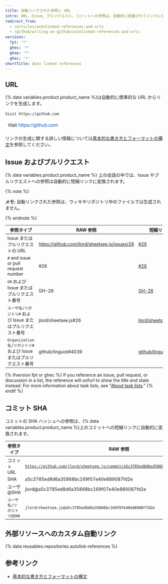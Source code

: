 ```yaml
---
title: 自動リンクされた参照と URL
intro: URL、Issue、プルリクエスト、コミットへの参照は、自動的に短縮されてリンクに変換されます。
redirect_from:
  - /articles/autolinked-references-and-urls
  - /github/writing-on-github/autolinked-references-and-urls
versions:
  fpt: '*'
  ghes: '*'
  ghae: '*'
  ghec: '*'
shortTitle: Auto linked references
---
```


## URL

{% data variables.product.product_name %}は自動的に標準的な URL からリンクを生成します。

`Visit https://github.com`

![変換された自動リンク URL](/assets/images/help/writing/url-autolink-rendered.png)

リンクの生成に関する詳しい情報については[基本的な書き方とフォーマットの構文](/articles/basic-writing-and-formatting-syntax/#links)を参照してください。

## Issue およびプルリクエスト

{% data variables.product.product_name %} 上の会話の中では、Issue やプルリクエストへの参照は自動的に短縮リンクに変換されます。

{% note %}

**メモ:** 自動リンクされた参照は、ウィキやリポジトリ中のファイルでは生成されません。

{% endnote %}

| 参照タイプ                                         | RAW 参照                                         | 短縮リンク                                                                  |
| --------------------------------------------- | ---------------------------------------------- | ---------------------------------------------------------------------- |
| Issue またはプルリクエストの URL                         | https://github.com/jlord/sheetsee.js/issues/26 | [#26](https://github.com/jlord/sheetsee.js/issues/26)                  |
| `#` and issue or pull request number          | #26                                            | [#26](https://github.com/jlord/sheetsee.js/issues/26)                  |
| `GH` および Issue またはプルリクエスト番号                   | GH-26                                          | [GH-26](https://github.com/jlord/sheetsee.js/issues/26)                |
| `ユーザ名/リポジトリ#` および Issue またはプルリクエスト番号          | jlord/sheetsee.js#26                           | [jlord/sheetsee.js#26](https://github.com/jlord/sheetsee.js/issues/26) |
| `Organization 名/リポジトリ#`および Issue またはプルリクエスト番号 | github/linguist#4039                           | [github/linguist#4039](https://github.com/github/linguist/pull/4039)   |

{% ifversion fpt or ghec %}
If you reference an issue, pull request, or discussion in a list, the reference will unfurl to show the title and state instead. For more information about task lists, see "[About task lists](/issues/tracking-your-work-with-issues/creating-issues/about-task-lists)."
{% endif %}

## コミット SHA

コミットの SHA ハッシュへの参照は、{% data variables.product.product_name %}上のコミットへの短縮リンクに自動的に変換されます。

| 参照タイプ            | RAW 参照                                                                                                                                                                         | 短縮リンク                                                                                                               |
| ---------------- | ------------------------------------------------------------------------------------------------------------------------------------------------------------------------------ | ------------------------------------------------------------------------------------------------------------------- |
| コミット URL         | [`https://github.com/jlord/sheetsee.js/commit/a5c3785ed8d6a35868bc169f07e40e889087fd2e`](https://github.com/jlord/sheetsee.js/commit/a5c3785ed8d6a35868bc169f07e40e889087fd2e) | [a5c3785](https://github.com/jlord/sheetsee.js/commit/a5c3785ed8d6a35868bc169f07e40e889087fd2e)                     |
| SHA              | a5c3785ed8d6a35868bc169f07e40e889087fd2e                                                                                                                                       | [a5c3785](https://github.com/jlord/sheetsee.js/commit/a5c3785ed8d6a35868bc169f07e40e889087fd2e)                     |
| ユーザ@SHA          | jlord@a5c3785ed8d6a35868bc169f07e40e889087fd2e                                                                                                                                 | [jlord@a5c3785](https://github.com/jlord/sheetsee.js/commit/a5c3785ed8d6a35868bc169f07e40e889087fd2e)               |
| `ユーザ名/リポジトリ@SHA` | `jlord/sheetsee.js@a5c3785ed8d6a35868bc169f07e40e889087fd2e`                                                                                                                   | [`jlord/sheetsee.js@a5c3785`](https://github.com/jlord/sheetsee.js/commit/a5c3785ed8d6a35868bc169f07e40e889087fd2e) |

## 外部リソースへのカスタム自動リンク

{% data reusables.repositories.autolink-references %}

## 参考リンク

- [基本的な書き方とフォーマットの構文](/articles/basic-writing-and-formatting-syntax)
